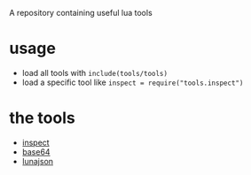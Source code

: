 A repository containing useful lua tools

# usage
- load all tools with `include(tools/tools)`
- load a specific tool like `inspect = require("tools.inspect")`

# the tools
- [inspect](https://github.com/kikito/inspect.lua)
- [base64](http://lua-users.org/wiki/BaseSixtyFour)
- [lunajson](https://github.com/grafi-tt/lunajson)
